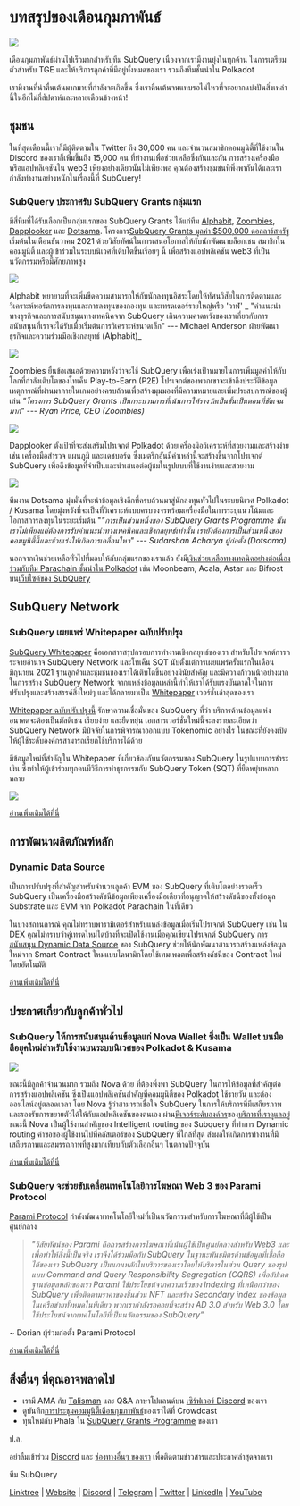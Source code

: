 # บทสรุปของเดือนกุมภาพันธ์

![](https://miro.medium.com/max/1400/1*T3DLiAKSIy-AjRia_JJjow.png)

เดือนกุมภาพันธ์ผ่านไปเร็วมากสำหรับทีม SubQuery เนื่องจากเรามีงานยุ่งในทุกด้าน ในการเตรียมตัวสำหรับ TGE และให้บริการลูกค้าที่มีอยู่ทั้งหมดของเรา รวมถึงทีมชั้นนำใน Polkadot

เรามีงานที่น่าตื่นเต้นมากมายที่กำลังจะเกิดขึ้น ซึ่งเราตื่นเต้นจนแทบรอไม่ไหวที่จะอยากแบ่งปันสิ่งเหล่านี้ในอีกไม่กี่สัปดาห์และหลายเดือนข้างหน้า!

## ชุมชน

ในที่สุดเดือนนี้เราก็มีผู้ติดตามใน Twitter ถึง 30,000 คน และจำนวนสมาชิกคอมมูนิตี้ที่ใช้งานใน Discord ของเราก็เพิ่มขึ้นถึง 15,000 คน ที่ทำงานเพื่อช่วยเหลือซึ่งกันและกัน การสร้างเครื่องมือหรือแอปพลิเคชันใน web3 เพียงอย่างเดียวนั้นไม่เพียงพอ คุณต้องสร้างชุมชนที่พึ่งพากันได้และเรากำลังทำงานอย่างหนักในเรื่องนี้ที่ SubQuery!

### SubQuery ประกาศรับ SubQuery Grants กลุ่มแรก

มีสี่ทีมที่ได้รับเลือกเป็นกลุ่มแรกของ SubQuery Grants ได้แก่ทีม [Alphabit](https://www.polkadata.xyz/), [Zoombies](https://zoombies.world/), [Dapplooker](https://dapplooker.com/) และ [Dotsama](http://dotsama.ai/). โครงการ[SubQuery Grants มูลค่า $500,000 ดอลลาร์สหรัฐ](https://subquery.network/grants) เริ่มต้นในเดือนธันวาคม 2021 ด้วยวิสัยทัศน์ในการเสนอโอกาสให้กับนักพัฒนาบล็อกเชน สมาชิกในคอมมูนิตี้ และผู้เข้าร่วมในระบบนิเวศที่เติบโตขึ้นเรื่อยๆ นี้ เพื่อสร้างแอปพลิเคชัน web3 ที่เป็นนวัตกรรมหรือมีศักยภาพสูง

![](https://miro.medium.com/max/1400/1*tBnWK4svpGbGuP3mCXyGDg.png)

Alphabit พยายามที่จะเพิ่มขีดความสามารถให้กับนักลงทุนอิสระโดยให้ทัศนวิสัยในการติดตามและวิเคราะห์พอร์ตการลงทุนและการลงทุนของกองทุน และเทรดเดอร์รายใหญ่หรือ 'วาฬ' _ "คำแนะนำทางธุรกิจและการสนับสนุนทางเทคนิคจาก SubQuery เกินความคาดหวังของเราเกี่ยวกับการสนับสนุนที่เราจะได้รับเมื่อเริ่มต้นการวิเคราะห์ขนาดเล็ก" --- Michael Anderson ฝ่ายพัฒนาธุรกิจและความร่วมมือเชิงกลยุทธ์ (Alphabit)_

![](https://miro.medium.com/max/1400/1*TpHBDhA7WqNGTOxz9LpifQ.png)

Zoombies ยื่นข้อเสนอด้วยความหวังว่าจะใช้ SubQuery เพื่อเร่งเป้าหมายในการเพิ่มมูลค่าให้กับโลกที่กำลังเติบโตของโทเค็น Play-to-Earn (P2E) โปรเจกต์ของพวกเขาจะเข้าถึงประวัติข้อมูลเหตุการณ์ที่ผ่านมาภายในเกมอย่างครบถ้วนเพื่อสร้างมุมมองที่มีความหมายและเพิ่มประสบการณ์ของผู้เล่น _"โครงการ SubQuery Grants เป็นกระบวนการที่เน้นการให้รางวัลเป็นขั้นเป็นตอนที่ชัดเจนมาก" --- Ryan Price, CEO (Zoombies)_

![](https://miro.medium.com/max/1400/1*4rPD0g-pC3MOU5M5vAtS4w.png)

Dapplooker ตั้งเป้าที่จะส่งเสริมโปรเจกต์ Polkadot ด้วยเครื่องมือวิเคราะห์ที่สวยงามและสร้างง่าย เช่น เครื่องมือสำรวจ แผนภูมิ และแดชบอร์ด ซึ่งเมตริกอันมีค่าเหล่านี้จะสร้างขึ้นจากโปรเจกต์ SubQuery เพื่อดึงข้อมูลที่จำเป็นและนำเสนอต่อผู้ชมในรูปแบบที่ใช้งานง่ายและสวยงาม

![](https://miro.medium.com/max/1400/1*kC8QYVvlUZwUfgXTBFQbgg.png)

ทีมงาน Dotsama มุ่งมั่นที่จะนำข้อมูลเชิงลึกที่ครบถ้วนมาสู่นักลงทุนทั่วไปในระบบนิเวศ Polkadot / Kusama โดยมุ่งหวังที่จะเป็นที่วิเคราะห์แบบครบวงจรพร้อมเครื่องมือในการระบุแนวโน้มและโอกาสการลงทุนในระยะเริ่มต้น "_"การเป็นส่วนหนึ่งของ SubQuery Grants Programme นั้น เราไม่เพียงแค่ต้องการรับคำแนะนำทางเทคนิคและเชิงกลยุทธ์เท่านั้น เรายังต้องการเป็นส่วนหนึ่งของคอมมูนิตี้นี้และช่วยเร่งให้เกิดการเคลื่อนไหว" --- Sudarshan Acharya ผู้ก่อตั้ง (Dotsama)_

นอกจากเงินช่วยเหลือทั่วไปที่มอบให้กับกลุ่มแรกของเราแล้ว ยังมี[เงินช่วยเหลือทางเทคนิคอย่างต่อเนื่องร่วมกับทีม Parachain ชั้นนำใน Polkadot](../blogs/20220127-grants-bounties.md) เช่น Moonbeam, Acala, Astar และ Bifrost บน[เว็บไซต์ของ SubQuery](https://subquery.network/grants)

## SubQuery Network

### SubQuery เผยแพร่ Whitepaper ฉบับปรับปรุง

[SubQuery Whitepaper](https://static.subquery.network/whitepaper.pdf) คือเอกสารสรุปกรอบการทำงานเชิงกลยุทธ์ของเรา สำหรับโปรเจกต์การกระจายอำนาจ SubQuery Network และโทเค็น SQT นับตั้งแต่การเผยแพร่ครั้งแรกในเดือนมิถุนายน 2021 ฐานลูกค้าและชุมชนของเราได้เติบโตขึ้นอย่างมีนัยสำคัญ และมีความก้าวหน้าอย่างมากในการสร้าง SubQuery Network จากแหล่งข้อมูลเหล่านี้ทำให้เราได้รับแรงบันดาลใจในการปรับปรุงและสร้างสรรค์สิ่งใหม่ๆ และได้กลายมาเป็น [Whitepaper](https://static.subquery.network/whitepaper.pdf) เวอร์ชั่นล่าสุดของเรา

[Whitepaper ฉบับปรับปรุงนี้](https://static.subquery.network/whitepaper.pdf) รักษาความเชื่อมั่นของ SubQuery ที่ว่า บริการด้านข้อมูลแห่งอนาคตจะต้องเป็นมัลติเชน เรียบง่าย และยืดหยุ่น เอกสารเวอร์ชั่นใหม่นี้จะลงรายละเอียดว่า SubQuery Network มีปัจจัยในการพิจารณาออกแบบ Tokenomic อย่างไร ในขณะที่ยังคงเปิดให้ผู้ใช้ระดับองค์กรสามารถเรียกใช้บริการได้ด้วย

มีข้อมูลใหม่ที่สำคัญใน Whitepaper ที่เกี่ยวข้องกับนวัตกรรมของ SubQuery ในรูปแบบการชำระเงิน ซึ่งทำให้ผู้เข้าร่วมทุกคนมีวิธีการทำธุรกรรมกับ SubQuery Token (SQT) ที่ยืดหยุ่นหลากหลาย

![](https://miro.medium.com/max/1400/1*EhLefs3-lb47y2LC4Z6jWA.png)

[อ่านเพิ่มเติมได้ที่นี่](../blogs/20220216-whitepaper-update.md)

## การพัฒนาผลิตภัณฑ์หลัก

### Dynamic Data Source

เป็นการปรับปรุงที่สำคัญสำหรับจำนวนลูกค้า EVM ของ SubQuery ที่เติบโตอย่างรวดเร็ว SubQuery เป็นเครื่องมือสร้างดัชนีข้อมูลเพียงเครื่องมือเดียวที่อนุญาตให้สร้างดัชนีของทั้งข้อมูล Substrate และ EVM จาก Polkadot Parachain ในที่เดียว

ในบางสถานการณ์ คุณไม่ทราบพารามิเตอร์สำหรับแหล่งข้อมูลเมื่อเริ่มโปรเจกต์ SubQuery เช่น ใน DEX คุณไม่ทราบว่าคู่เทรดใหม่ใดบ้างที่จะเปิดใช้งานเมื่อคุณเขียนโปรเจกต์ SubQuery [การสนับสนุน Dynamic Data Source](https://university.subquery.network/build/dynamicdatasources.html) ของ SubQuery ช่วยให้นักพัฒนาสามารถสร้างแหล่งข้อมูลใหม่จาก Smart Contract ใหม่แบบไดนามิกโดยใช้เทมเพลตเพื่อสร้างดัชนีของ Contract ใหม่โดยอัตโนมัติ

[อ่านเพิ่มเติมได้ที่นี่](https://university.subquery.network/build/dynamicdatasources.html)

## ประกาศเกี่ยวกับลูกค้าทั่วไป

### SubQuery ให้การสนับสนุนด้านข้อมูลแก่ Nova Wallet ซึ่งเป็น Wallet บนมือถือยุคใหม่สำหรับใช้งานบนระบบนิเวศของ Polkadot & Kusama

![](https://miro.medium.com/max/1400/1*NkYmEpYLpZYFRkANrvpwPw.png)

ขณะนี้มีลูกค้าจำนวนมาก รวมถึง Nova ด้วย ที่ต้องพึ่งพา SubQuery ในการให้ข้อมูลที่สำคัญต่อการสร้างแอปพลิเคชัน ซึ่งเป็นแอปพลิเคชันสำคัญที่คอมมูนิตี้ของ Polkadot ใช้รายวัน และต้องออนไลน์อยู่ตลอดเวลา โดย Nova รู้ว่าสามารถเชื่อใจ SubQuery ในการให้บริการที่มีเสถียรภาพและรองรับการขยายตัวได้ให้กับแอปพลิเคชันของตนเอง ผ่าน[ฟีเจอร์ระดับองค์กร](https://blog.subquery.network/blogs/20211228-enterprise-hosted.html)ของ[บริการที่เราดูแลอยู่](https://project.subquery.network/) ขณะนี้ Nova เป็นผู้ใช้งานสำคัญของ Intelligent routing ของ Subquery ที่ทำการ Dynamic routing คำขอของผู้ใช้งานไปที่คลัสเตอร์ของ SubQuery ที่ใกล้ที่สุด ส่งผลให้เกิดการทำงานที่มีเสถียรภาพและสมรรถภาพที่สูงมากเทียบกับตัวเลือกอื่นๆ ในตลาดปัจจุบัน

[อ่านเพิ่มเติมได้ที่นี่](../customer_announcements/20220210-nova-wallet.md)

### SubQuery จะช่วยขับเคลื่อนเทคโนโลยีการโฆษณา Web 3 ของ Parami Protocol

[Parami Protocol](https://parami.io/) กำลังพัฒนาเทคโนโลยีใหม่ที่เป็นนวัตกรรมสำหรับการโฆษณาที่มีผู้ใช้เป็นศูนย์กลาง

> _"วิสัยทัศน์ของ Parami คือการสร้างการโฆษณาที่เน้นผู้ใช้เป็นศูนย์กลางสำหรับ Web3 และเพื่อทำให้สิ่งนี้เป็นจริง เราจึงได้ร่วมมือกับ SubQuery ในฐานะพันธมิตรด้านข้อมูลที่เชื่อถือได้ของเรา SubQuery เป็นแกนหลักในบริการของเราโดยให้บริการในส่วน Query ของรูปแบบ Command and Query Responsibility Segregation (CQRS) เพื่ออัปเดตฐานข้อมูลหลักของเรา Parami ใช้ประโยชน์จากความเร็วของ Indexing ที่เหนือกว่าของ SubQuery เพื่อติดตามราคาของชิ้นส่วน NFT และสร้าง Secondary index ของข้อมูลในเครือข่ายทั้งหมดในทีเดียว พวกเรากำลังรอคอยที่จะสร้าง AD 3.0 สำหรับ Web 3.0 โดยใช้ประโยชน์จากเทคโนโลยีที่เป็นนวัตกรรมของ SubQuery”_

~ Dorian ผู้ร่วมก่อตั้ง Parami Protocol

[อ่านเพิ่มเติมได้ที่นี่](../customer_announcements/20220222-parami.md)

## สิ่งอื่นๆ ที่คุณอาจพลาดไป

- เรามี AMA กับ [Talisman](https://talisman.xyz/) และ Q&A ภาษาโปแลนด์บน [เซิร์ฟเวอร์ Discord](https://discord.com/channels/796198414798028831/796198414798028834) ของเรา
- ดูบันทึก[การประชุมคอมมูนิตี้เดือนกุมภาพันธ์](https://www.crowdcast.io/e/subquery-sessions-february)ของเราได้ที่ Crowdcast
- ทุนใหม่กับ Phala ใน [SubQuery Grants Programme](https://subquery.network/grants) ของเรา

ป.ล.

อย่าลืมเข้าร่วม [Discord](https://discord.com/invite/subquery) และ [ช่องทางอื่นๆ ของเรา](https://linktr.ee/subquerynetwork) เพื่อติดตามข่าวสารและประกาศล่าสุดจากเรา

ทีม SubQuery

[Linktree](https://linktr.ee/subquerynetwork) | [Website](https://subquery.network/) | [Discord](https://discord.com/invite/78zg8aBSMG) | [Telegram](https://t.me/subquerynetwork) | [Twitter](https://twitter.com/subquerynetwork) | [LinkedIn](https://www.linkedin.com/company/subquery) | [YouTube](https://www.youtube.com/channel/UCi1a6NUUjegcLHDFLr7CqLw)
